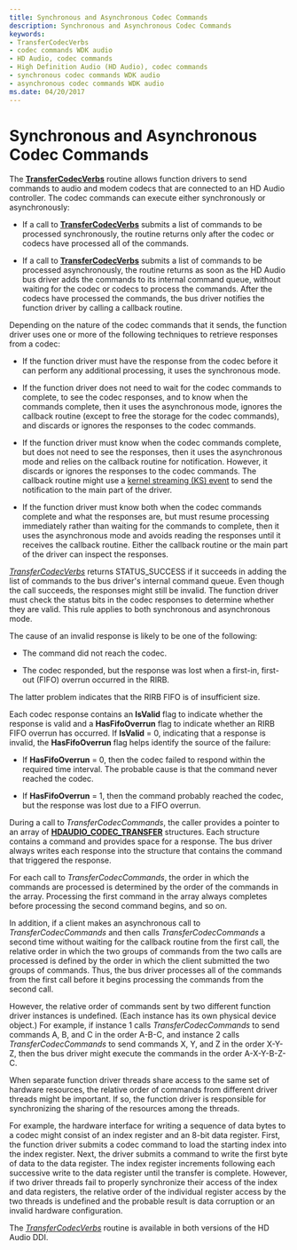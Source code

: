 ```yaml
---
title: Synchronous and Asynchronous Codec Commands
description: Synchronous and Asynchronous Codec Commands
keywords:
- TransferCodecVerbs
- codec commands WDK audio
- HD Audio, codec commands
- High Definition Audio (HD Audio), codec commands
- synchronous codec commands WDK audio
- asynchronous codec commands WDK audio
ms.date: 04/20/2017
---
```


# Synchronous and Asynchronous Codec Commands


The [**TransferCodecVerbs**](/windows-hardware/drivers/ddi/hdaudio/nc-hdaudio-ptransfer_codec_verbs) routine allows function drivers to send commands to audio and modem codecs that are connected to an HD Audio controller. The codec commands can execute either synchronously or asynchronously:

-   If a call to [**TransferCodecVerbs**](/windows-hardware/drivers/ddi/hdaudio/nc-hdaudio-ptransfer_codec_verbs) submits a list of commands to be processed synchronously, the routine returns only after the codec or codecs have processed all of the commands.

-   If a call to [**TransferCodecVerbs**](/windows-hardware/drivers/ddi/hdaudio/nc-hdaudio-ptransfer_codec_verbs) submits a list of commands to be processed asynchronously, the routine returns as soon as the HD Audio bus driver adds the commands to its internal command queue, without waiting for the codec or codecs to process the commands. After the codecs have processed the commands, the bus driver notifies the function driver by calling a callback routine.

Depending on the nature of the codec commands that it sends, the function driver uses one or more of the following techniques to retrieve responses from a codec:

-   If the function driver must have the response from the codec before it can perform any additional processing, it uses the synchronous mode.

-   If the function driver does not need to wait for the codec commands to complete, to see the codec responses, and to know when the commands complete, then it uses the asynchronous mode, ignores the callback routine (except to free the storage for the codec commands), and discards or ignores the responses to the codec commands.

-   If the function driver must know when the codec commands complete, but does not need to see the responses, then it uses the asynchronous mode and relies on the callback routine for notification. However, it discards or ignores the responses to the codec commands. The callback routine might use a [kernel streaming (KS) event](../stream/ks-events.md) to send the notification to the main part of the driver.

-   If the function driver must know both when the codec commands complete and what the responses are, but must resume processing immediately rather than waiting for the commands to complete, then it uses the asynchronous mode and avoids reading the responses until it receives the callback routine. Either the callback routine or the main part of the driver can inspect the responses.

[*TransferCodecVerbs*](/windows-hardware/drivers/ddi/hdaudio/nc-hdaudio-ptransfer_codec_verbs) returns STATUS\_SUCCESS if it succeeds in adding the list of commands to the bus driver's internal command queue. Even though the call succeeds, the responses might still be invalid. The function driver must check the status bits in the codec responses to determine whether they are valid. This rule applies to both synchronous and asynchronous mode.

The cause of an invalid response is likely to be one of the following:

-   The command did not reach the codec.

-   The codec responded, but the response was lost when a first-in, first-out (FIFO) overrun occurred in the RIRB.

The latter problem indicates that the RIRB FIFO is of insufficient size.

Each codec response contains an **IsValid** flag to indicate whether the response is valid and a **HasFifoOverrun** flag to indicate whether an RIRB FIFO overrun has occurred. If **IsValid** = 0, indicating that a response is invalid, the **HasFifoOverrun** flag helps identify the source of the failure:

-   If **HasFifoOverrun** = 0, then the codec failed to respond within the required time interval. The probable cause is that the command never reached the codec.

-   If **HasFifoOverrun** = 1, then the command probably reached the codec, but the response was lost due to a FIFO overrun.

During a call to *TransferCodecCommands*, the caller provides a pointer to an array of [**HDAUDIO\_CODEC\_TRANSFER**](/windows-hardware/drivers/ddi/hdaudio/ns-hdaudio-_hdaudio_codec_transfer) structures. Each structure contains a command and provides space for a response. The bus driver always writes each response into the structure that contains the command that triggered the response.

For each call to *TransferCodecCommands*, the order in which the commands are processed is determined by the order of the commands in the array. Processing the first command in the array always completes before processing the second command begins, and so on.

In addition, if a client makes an asynchronous call to *TransferCodecCommands* and then calls *TransferCodecCommands* a second time without waiting for the callback routine from the first call, the relative order in which the two groups of commands from the two calls are processed is defined by the order in which the client submitted the two groups of commands. Thus, the bus driver processes all of the commands from the first call before it begins processing the commands from the second call.

However, the relative order of commands sent by two different function driver instances is undefined. (Each instance has its own physical device object.) For example, if instance 1 calls *TransferCodecCommands* to send commands A, B, and C in the order A-B-C, and instance 2 calls *TransferCodecCommands* to send commands X, Y, and Z in the order X-Y-Z, then the bus driver might execute the commands in the order A-X-Y-B-Z-C.

When separate function driver threads share access to the same set of hardware resources, the relative order of commands from different driver threads might be important. If so, the function driver is responsible for synchronizing the sharing of the resources among the threads.

For example, the hardware interface for writing a sequence of data bytes to a codec might consist of an index register and an 8-bit data register. First, the function driver submits a codec command to load the starting index into the index register. Next, the driver submits a command to write the first byte of data to the data register. The index register increments following each successive write to the data register until the transfer is complete. However, if two driver threads fail to properly synchronize their access of the index and data registers, the relative order of the individual register access by the two threads is undefined and the probable result is data corruption or an invalid hardware configuration.

The [*TransferCodecVerbs*](/windows-hardware/drivers/ddi/hdaudio/nc-hdaudio-ptransfer_codec_verbs) routine is available in both versions of the HD Audio DDI.

 

